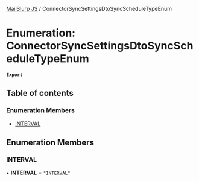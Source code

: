 [MailSlurp JS](../README.md) / ConnectorSyncSettingsDtoSyncScheduleTypeEnum

# Enumeration: ConnectorSyncSettingsDtoSyncScheduleTypeEnum

**`Export`**

## Table of contents

### Enumeration Members

- [INTERVAL](ConnectorSyncSettingsDtoSyncScheduleTypeEnum.md#interval)

## Enumeration Members

### INTERVAL

• **INTERVAL** = ``"INTERVAL"``
